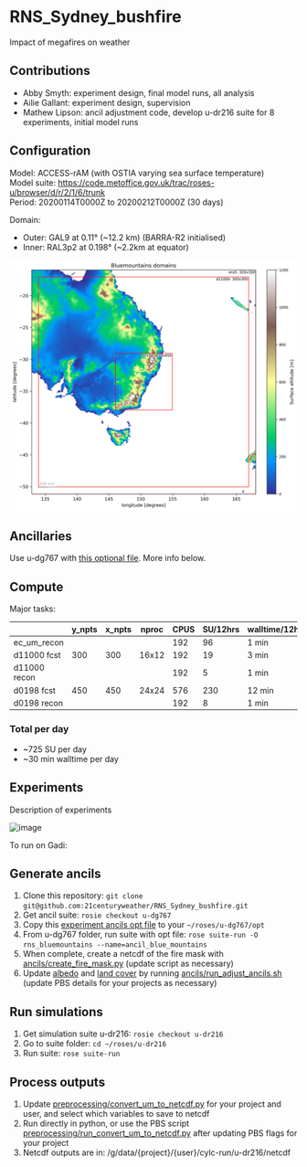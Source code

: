 # RNS_Sydney_bushfire
Impact of megafires on weather

## Contributions
- Abby Smyth: experiment design, final model runs, all analysis
- Ailie Gallant: experiment design, supervision
- Mathew Lipson: ancil adjustment code, develop u-dr216 suite for 8 experiments, initial model runs

## Configuration

Model: ACCESS-rAM (with OSTIA varying sea surface temperature)  
Model suite: https://code.metoffice.gov.uk/trac/roses-u/browser/d/r/2/1/6/trunk  
Period: 20200114T0000Z to 20200212T0000Z (30 days)  

Domain:
- Outer: GAL9 at 0.11° (~12.2 km) (BARRA-R2 initialised)
- Inner: RAL3p2 at 0.198° (~2.2km at equator)

![Domains](./ancils/Bluemountains_domains_surface_altitude.png)

## Ancillaries

Use u-dg767 with [this optional file](./ancils/rose-suite-rns_bluemountains.conf).
More info below. 

## Compute

Major tasks:

|               | y_npts | x_npts | nproc | CPUS | SU/12hrs | walltime/12hrs  |
|---------------|--------|--------|-------|------|----------|-----------------|
| ec_um_recon   |        |        |       | 192  | 96       | 1 min           |
| d11000 fcst   | 300    | 300    | 16x12 | 192  | 19       | 3 min           |
| d11000 recon  |        |        |       | 192  | 5        | 1 min           |
| d0198  fcst   | 450    | 450    | 24x24 | 576  | 230      | 12 min          |
| d0198  recon  |        |        |       | 192  | 8        | 1 min           |

### Total per day

- ~725 SU per day
- ~30 min walltime per day

## Experiments

Description of experiments

<img width="468" height="166" alt="image" src="https://github.com/user-attachments/assets/70c69e67-933a-4bd1-ba6c-e3146e6b6e76" />

To run on Gadi:

## Generate ancils

1. Clone this repository: `git clone git@github.com:21centuryweather/RNS_Sydney_bushfire.git`
1. Get ancil suite: `rosie checkout u-dg767`
2. Copy this [experiment ancils opt file](./ancils/rose-suite-rns_bluemountains.conf) to your `~/roses/u-dg767/opt`
3. From u-dg767 folder, run suite with opt file: `rose suite-run -O rns_bluemountains --name=ancil_blue_mountains`
4. When complete, create a netcdf of the fire mask with [ancils/create_fire_mask.py](./ancils/create_fire_mask.py) (update script as necessary)
5. Update [albedo](./ancils/adjust_albedo.py) and [land cover](./ancils/adjust_land_cover.py) by running [ancils/run_adjust_ancils.sh](./ancils/run_adjust_ancils.sh) (update PBS details for your projects as necessary)

## Run simulations

1. Get simulation suite u-dr216: `rosie checkout u-dr216`
2. Go to suite folder: `cd ~/roses/u-dr216`
3. Run suite: `rose suite-run`

## Process outputs
1. Update [preprocessing/convert_um_to_netcdf.py](./preprocessing/convert_um_to_netcdf.py) for your project and user, and select which variables to save to netcdf
2. Run directly in python, or use the PBS script [preprocessing/run_convert_um_to_netcdf.py](./preprocessing/run_convert_um_to_netcdf.py) after updating PBS flags for your project
3. Netcdf outputs are in: /g/data/{project}/{user}/cylc-run/u-dr216/netcdf
